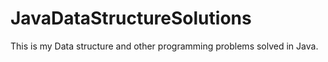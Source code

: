 # JavaDataStructureSolutions
This is my Data structure and other programming problems solved in Java.
